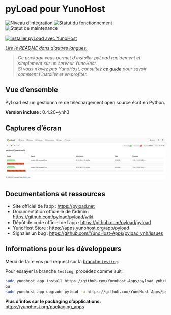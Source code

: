 <!--
Nota bene : ce README est automatiquement généré par <https://github.com/YunoHost/apps/tree/master/tools/readme_generator>
Il NE doit PAS être modifié à la main.
-->

# pyLoad pour YunoHost

[![Niveau d’intégration](https://dash.yunohost.org/integration/pyload.svg)](https://dash.yunohost.org/appci/app/pyload) ![Statut du fonctionnement](https://ci-apps.yunohost.org/ci/badges/pyload.status.svg) ![Statut de maintenance](https://ci-apps.yunohost.org/ci/badges/pyload.maintain.svg)

[![Installer pyLoad avec YunoHost](https://install-app.yunohost.org/install-with-yunohost.svg)](https://install-app.yunohost.org/?app=pyload)

*[Lire le README dans d'autres langues.](./ALL_README.md)*

> *Ce package vous permet d’installer pyLoad rapidement et simplement sur un serveur YunoHost.*  
> *Si vous n’avez pas YunoHost, consultez [ce guide](https://yunohost.org/install) pour savoir comment l’installer et en profiter.*

## Vue d’ensemble

PyLoad est un gestionnaire de téléchargement open source écrit en Python.


**Version incluse :** 0.4.20~ynh3

## Captures d’écran

![Capture d’écran de pyLoad](./doc/screenshots/sample.png)

## Documentations et ressources

- Site officiel de l’app : <https://pyload.net>
- Documentation officielle de l’admin : <https://github.com/pyload/pyload/wiki>
- Dépôt de code officiel de l’app : <https://github.com/pyload/pyload>
- YunoHost Store : <https://apps.yunohost.org/app/pyload>
- Signaler un bug : <https://github.com/YunoHost-Apps/pyload_ynh/issues>

## Informations pour les développeurs

Merci de faire vos pull request sur la [branche `testing`](https://github.com/YunoHost-Apps/pyload_ynh/tree/testing).

Pour essayer la branche `testing`, procédez comme suit :

```bash
sudo yunohost app install https://github.com/YunoHost-Apps/pyload_ynh/tree/testing --debug
ou
sudo yunohost app upgrade pyload -u https://github.com/YunoHost-Apps/pyload_ynh/tree/testing --debug
```

**Plus d’infos sur le packaging d’applications :** <https://yunohost.org/packaging_apps>
